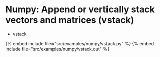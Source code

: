 # Numpy: Append or vertically stack vectors and matrices (vstack)


* vstack

{% embed include file="src/examples/numpy/vstack.py" %}
{% embed include file="src/examples/numpy/vstack.out" %}



